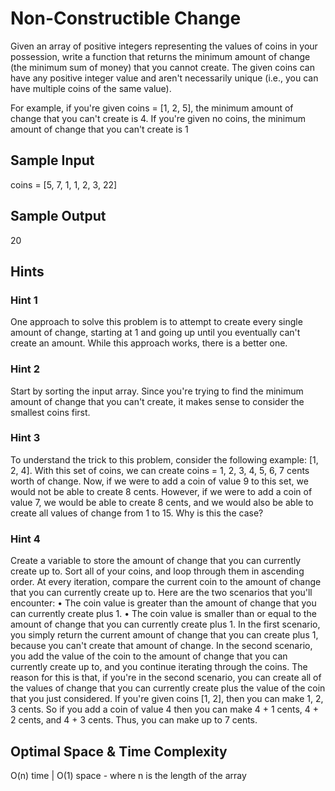 # Non-Constructible Change


Given an array of positive integers representing the values of coins 
in your possession, write a function that returns the minimum amount 
of change (the minimum sum of money) that you cannot create. 
The given coins can have any positive integer value and aren't 
necessarily unique (i.e., you can have multiple coins of the same value).

For example, if you're given coins = [1, 2, 5], the minimum amount of 
change that you can't create is 4. If you're given no coins, the minimum 
amount of change that you can't create is 1

## Sample Input
coins = [5, 7, 1, 1, 2, 3, 22]
## Sample Output
20

## Hints
### Hint 1
One approach to solve this problem is to attempt to create every single amount of change, starting at 1 and going up until you eventually can't create an amount. While this approach works, there is a better one.
### Hint 2
Start by sorting the input array. Since you're trying to find the minimum amount of change that you can't create, it makes sense to consider the smallest coins first.
### Hint 3
To understand the trick to this problem, consider the following example:
[1, 2, 4]. With this set of coins, we can create
coins = 1, 2, 3, 4, 5, 6, 7 cents worth of change. Now, if we were to add a coin of value 9 to this set, we would not be able to create 8 cents. However, if we were to add a coin of value 7, we would be able to create 8 cents, and we would also be able to create all values of change from 1 to 15. Why is this the case?
### Hint 4
Create a variable to store the amount of change that you can currently create up to. Sort all of your coins, and loop through them in ascending order. At every iteration, compare the current coin to the amount of change that you can currently create up to. Here are the two scenarios that you'll encounter:
    • The coin value is greater than the amount of change that you can currently create plus 1.
    • The coin value is smaller than or equal to the amount of change that you can currently create plus 1.
In the first scenario, you simply return the current amount of change that you can create plus 1, because you can't create that amount of change. In the second scenario, you add the value of the coin to the amount of change that you can currently create up to, and you continue iterating through the coins.
The reason for this is that, if you're in the second scenario, you can create all of the values of change that you can currently create plus the value of the coin that you just considered. If you're given coins [1, 2], then you can make 1, 2, 3 cents. So if you add a coin of value 4 then you can make 4 + 1 cents, 4 + 2 cents, and 4 + 3 cents.
Thus, you can make up to 7 cents.


## Optimal Space & Time Complexity
O(n) time | O(1) space - where n is the length of the array